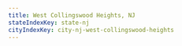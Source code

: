```yaml
---
title: West Collingswood Heights, NJ
stateIndexKey: state-nj
cityIndexKey: city-nj-west-collingswood-heights
---
```

